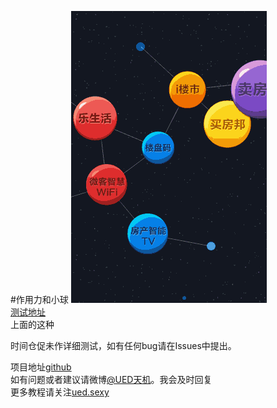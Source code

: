 #作用力和小球
![最终效果](https://raw.githubusercontent.com/cyclegtx/force_ball/master/images/1.gif)  
<a href="http://cyclegtx.github.io/force_ball/" target="_blank">测试地址</a>  
上面的这种
 

时间仓促未作详细测试，如有任何bug请在Issues中提出。  

项目地址[github](https://github.com/cyclegtx/force_ball)  
如有问题或者建议请微博<a href="http://weibo.com/uedtianji" target="_blank">@UED天机</a>。我会及时回复  
更多教程请关注<a href="http://ued.sexy" target="_blank">ued.sexy</a>

